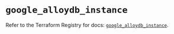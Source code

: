 # `google_alloydb_instance`

Refer to the Terraform Registry for docs: [`google_alloydb_instance`](https://registry.terraform.io/providers/hashicorp/google/5.19.0/docs/resources/alloydb_instance).
